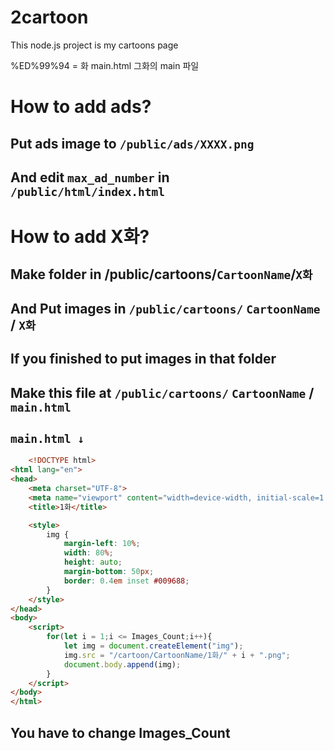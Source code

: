 # 2cartoon
This node.js project is my cartoons page


%ED%99%94 = 화
main.html 그화의 main 파일

# How to add ads?
## Put ads image to ``/public/ads/XXXX.png``
## And edit `max_ad_number` in ``/public/html/index.html``

# How to add X화?
## Make folder in /public/cartoons/`CartoonName`/`X화`
## And Put images in `/public/cartoons/` ```CartoonName``` / ```X화```
## If you finished to put images in that folder
## Make this file at `/public/cartoons/` ```CartoonName``` / `main.html`

## `main.html ↓`
```html
    <!DOCTYPE html>
<html lang="en">
<head>
    <meta charset="UTF-8">
    <meta name="viewport" content="width=device-width, initial-scale=1.0">
    <title>1화</title>

    <style>
        img {
            margin-left: 10%;
            width: 80%;
            height: auto;
            margin-bottom: 50px;
            border: 0.4em inset #009688;
        }
    </style>
</head>
<body>
    <script>
        for(let i = 1;i <= Images_Count;i++){
            let img = document.createElement("img");
            img.src = "/cartoon/CartoonName/1화/" + i + ".png";
            document.body.append(img);
        }
    </script>
</body>
</html>
```
## You have to change Images_Count 